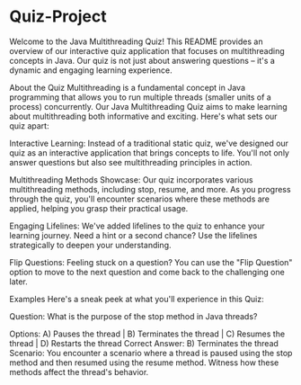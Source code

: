 # Quiz-Project
Welcome to the Java Multithreading Quiz! This README provides an overview of our interactive quiz application that focuses on multithreading concepts in Java. Our quiz is not just about answering questions – it's a dynamic and engaging learning experience.

About the Quiz
Multithreading is a fundamental concept in Java programming that allows you to run multiple threads (smaller units of a process) concurrently. Our Java Multithreading Quiz aims to make learning about multithreading both informative and exciting. Here's what sets our quiz apart:

Interactive Learning: Instead of a traditional static quiz, we've designed our quiz as an interactive application that brings concepts to life. You'll not only answer questions but also see multithreading principles in action.

Multithreading Methods Showcase: Our quiz incorporates various multithreading methods, including stop, resume, and more. As you progress through the quiz, you'll encounter scenarios where these methods are applied, helping you grasp their practical usage.

Engaging Lifelines: We've added lifelines to the quiz to enhance your learning journey. Need a hint or a second chance? Use the lifelines strategically to deepen your understanding.

Flip Questions: Feeling stuck on a question? You can use the "Flip Question" option to move to the next question and come back to the challenging one later.

Examples
Here's a sneak peek at what you'll experience in this Quiz:

Question: What is the purpose of the stop method in Java threads?

Options: A) Pauses the thread | B) Terminates the thread | C) Resumes the thread | D) Restarts the thread
Correct Answer: B) Terminates the thread
Scenario: You encounter a scenario where a thread is paused using the stop method and then resumed using the resume method. Witness how these methods affect the thread's behavior.
